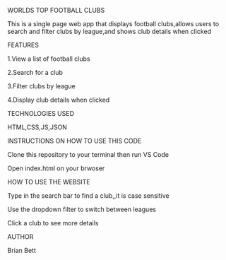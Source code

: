 WORLDS TOP FOOTBALL CLUBS

This is a single page web app that displays football clubs,allows users to search and filter clubs by league,and shows club details when clicked

FEATURES

1.View a list of football clubs

2.Search for a club

3.Filter clubs by league

4.Display club details when clicked


TECHNOLOGIES USED

HTML,CSS,JS,JSON

INSTRUCTIONS ON HOW TO USE THIS CODE

Clone this repository to your terminal then run VS Code

Open index.html on your brwoser

HOW TO USE THE WEBSITE

Type in the search bar to find a club,,it is case sensitive

Use the dropdown filter to switch between leagues

Click a club to see more details

AUTHOR

Brian Bett
 